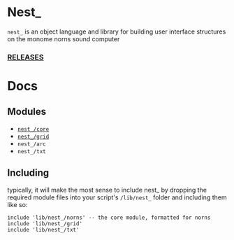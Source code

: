 # Nest_

`nest_` is an object language and library for building user interface structures on the monome norns sound computer

### [RELEASES](https://github.com/andr-ew/nest_/releases/)

# Docs
## Modules

- [`nest_/core`](./doc/core.md)
- [`nest_/grid`](./doc/grid.md)
- `nest_/arc`
- `nest_/txt`

## Including

typically, it will make the most sense to include nest_ by dropping the required module files into your script's `/lib/nest_` folder and including them like so:

```
include 'lib/nest_/norns' -- the core module, formatted for norns
include 'lib/nest_/grid'
include 'lib/nest_/txt'
```
